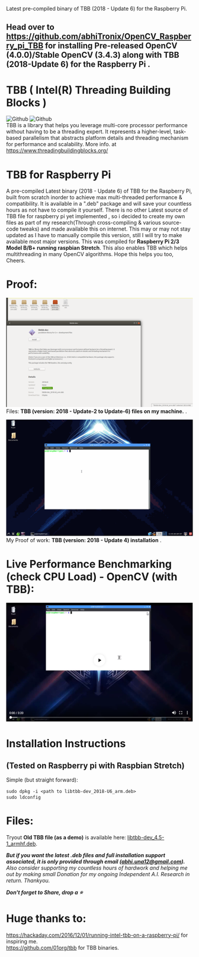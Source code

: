 Latest pre-compiled binary of TBB (2018 - Update 6) for the Raspberry Pi.

## Head over to https://github.com/abhiTronix/OpenCV_Raspberry_pi_TBB for installing Pre-released OpenCV (4.0.0)/Stable OpenCV (3.4.3) along with TBB (2018-Update 6) for the Raspberry Pi .

# TBB ( Intel(R) Threading Building Blocks )
![Github](https://img.shields.io/badge/TBB-2018%20Update%206-blue.svg?longCache=true&style=for-the-badge)
<t> ![Github](https://img.shields.io/badge/Files-Available-green.svg?longCache=true&style=for-the-badge)  
TBB is a library that helps you leverage multi-core processor performance without having to be a threading expert. It represents a higher-level, task-based parallelism that abstracts platform details and threading mechanism for performance and scalability.
More info. at https://www.threadingbuildingblocks.org/

# TBB for Raspberry Pi
A pre-compiled Latest binary (2018 - Update 6) of TBB for the Raspberry Pi, built from scratch inorder to achieve max multi-threaded performance & compatibility. It is available in a ".deb" package and will save your countless hours as not have to compile it yourself. There is no other Latest source of TBB file for raspberry pi yet implemented , so i decided to create my own files as part of my research(Through cross-compiling & various source-code tweaks) and made available this on internet. This may or may not stay updated as I have to manually compile this version, still I will try to make available most major versions. This was compiled for **Raspberry Pi 2/3 Model B/B+ running raspbian Stretch**. This also enables TBB which helps multithreading in many OpenCV algorithms. Hope this helps you too, Cheers.

# Proof:
![](https://github.com/abhiTronix/TBB_Raspberry_pi/blob/master/proof1.png)
Files: **TBB (version: 2018 - Update-2 to Update-6) files on my machine.** .


![](https://github.com/abhiTronix/TBB_Raspberry_pi/blob/master/new.gif)
My Proof of work: **TBB (version: 2018 - Update 4) installation** .


# Live Performance Benchmarking (check CPU Load) - OpenCV (with TBB):
[![Everything Is AWESOME](https://github.com/abhiTronix/TBB_Raspberry_pi/blob/master/Youtube-video.png)](https://youtu.be/HBxyQU-c62o "Live! Raspberry Pi OpenCV & Dlib Multi-Snapchat Filters Python Implementation [Robust and Fastest]")


# Installation Instructions
## (Tested on Raspberry pi with Raspbian Stretch)
Simple (but straight forward):
```
sudo dpkg -i <path to libtbb-dev_2018-U6_arm.deb>
sudo ldconfig
```
# Files:
Tryout **Old TBB file (as a demo)** is available here: [libtbb-dev_4.5-1_armhf.deb](https://github.com/abhiTronix/TBB_Raspberry_pi/blob/master/libtbb-dev_4.5-1_armhf.deb).  

***But if you want the latest .deb files and full installation support associated, it is only provided through email (abhi.una12@gmail.com).*** *Also consider supporting my countless hours of hardwork and helping me out by making small Donation for my ongoing Independent A.I. Research in return. Thankyou.*

***Don't forget to Share, drop a :star:***

# Huge thanks to:
https://hackaday.com/2016/12/01/running-intel-tbb-on-a-raspberry-pi/ for inspiring me.  
https://github.com/01org/tbb for TBB binaries.
